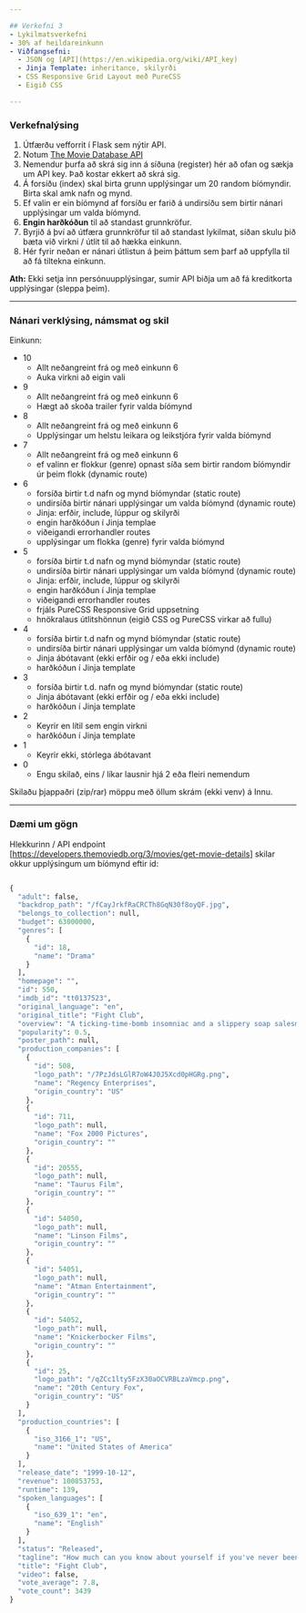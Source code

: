 ```yaml
---

## Verkefni 3
- Lykilmatsverkefni
- 30% af heildareinkunn
- Viðfangsefni: 
  - JSON og [API](https://en.wikipedia.org/wiki/API_key)
  - Jinja Template: inheritance, skilyrði
  - CSS Responsive Grid Layout með PureCSS
  - Eigið CSS 

---
```


### Verkefnalýsing
 
1. Útfærðu vefforrit í Flask sem nýtir API.
1. Notum [The Movie Database API](https://developers.themoviedb.org/3/getting-started/introduction)  
1. Nemendur þurfa að skrá sig inn á síðuna (register) hér að ofan og sækja um API key.  Það kostar ekkert að skrá sig.
1. Á forsíðu (index) skal birta grunn upplýsingar um 20 random bíómyndir.  Birta skal amk nafn og mynd.
1. Ef valin er ein bíómynd af forsíðu er farið á undirsíðu sem birtir nánari upplýsingar um valda bíómynd.
1. **Engin harðkóðun** til að standast grunnkröfur.
1. Byrjið á því að útfæra grunnkröfur til að standast lykilmat, síðan skulu þið bæta við virkni / útlit til að hækka einkunn.
1. Hér fyrir neðan er nánari útlistun á þeim þáttum sem þarf að uppfylla til að fá tiltekna einkunn.


**Ath:** Ekki setja inn persónuupplýsingar, sumir API biðja um að fá kreditkorta upplýsingar (sleppa þeim).<br>

---

### Nánari verklýsing, námsmat og skil

Einkunn:
- 10
  - Allt neðangreint frá og með einkunn 6 
  - Auka virkni að eigin vali
- 9
  - Allt neðangreint frá og með einkunn 6
  - Hægt að skoða trailer fyrir valda bíómynd
- 8
  - Allt neðangreint frá og með einkunn 6
  - Upplýsingar um helstu leikara og leikstjóra fyrir valda bíómynd
- 7
  - Allt neðangreint frá og með einkunn 6
  - ef valinn er flokkur (genre) opnast síða sem birtir random bíómyndir úr þeim flokk (dynamic route)
- 6
  - forsíða birtir t.d nafn og mynd bíómyndar (static route)
  - undirsíða birtir nánari upplýsingar um valda bíómynd (dynamic route)
  - Jinja: erfðir, include, lúppur og skilyrði
  - engin harðkóðun í Jinja templae
  - viðeigandi errorhandler routes
  - upplýsingar um flokka (genre) fyrir valda bíómynd
- 5
  - forsíða birtir t.d nafn og mynd bíómyndar (static route)
  - undirsíða birtir nánari upplýsingar um valda bíómynd (dynamic route)
  - Jinja: erfðir, include, lúppur og skilyrði
  - engin harðkóðun í Jinja templae
  - viðeigandi errorhandler routes
  - frjáls PureCSS Responsive Grid uppsetning
  - hnökralaus útlitshönnun (eigið CSS og PureCSS virkar að fullu)
- 4
  - forsíða birtir t.d nafn og mynd bíómyndar (static route)
  - undirsíða birtir nánari upplýsingar um valda bíómynd (dynamic route)
  - Jinja ábótavant (ekki erfðir og  / eða  ekki include)
  - harðkóðun í Jinja template
- 3
  - forsíða birtir t.d. nafn og mynd bíómyndar (static route)
  - Jinja ábótavant (ekki erfðir og  / eða  ekki include)
  - harðkóðun í Jinja template
- 2
  - Keyrir en lítil sem engin virkni
  - harðkóðun í Jinja template
- 1
  - Keyrir ekki,  stórlega ábótavant
- 0
  - Engu skilað, eins / líkar lausnir hjá 2 eða fleiri nemendum


Skilaðu þjappaðri (zip/rar) möppu með öllum skrám (ekki venv) á Innu.

---

### Dæmi um gögn
Hlekkurinn / API endpoint [https://developers.themoviedb.org/3/movies/get-movie-details] skilar okkur upplýsingum um bíómynd eftir id:  
```python

{
  "adult": false,
  "backdrop_path": "/fCayJrkfRaCRCTh8GqN30f8oyQF.jpg",
  "belongs_to_collection": null,
  "budget": 63000000,
  "genres": [
    {
      "id": 18,
      "name": "Drama"
    }
  ],
  "homepage": "",
  "id": 550,
  "imdb_id": "tt0137523",
  "original_language": "en",
  "original_title": "Fight Club",
  "overview": "A ticking-time-bomb insomniac and a slippery soap salesman channel primal male aggression into a shocking new form of therapy. Their concept catches on, with underground \"fight clubs\" forming in every town, until an eccentric gets in the way and ignites an out-of-control spiral toward oblivion.",
  "popularity": 0.5,
  "poster_path": null,
  "production_companies": [
    {
      "id": 508,
      "logo_path": "/7PzJdsLGlR7oW4J0J5Xcd0pHGRg.png",
      "name": "Regency Enterprises",
      "origin_country": "US"
    },
    {
      "id": 711,
      "logo_path": null,
      "name": "Fox 2000 Pictures",
      "origin_country": ""
    },
    {
      "id": 20555,
      "logo_path": null,
      "name": "Taurus Film",
      "origin_country": ""
    },
    {
      "id": 54050,
      "logo_path": null,
      "name": "Linson Films",
      "origin_country": ""
    },
    {
      "id": 54051,
      "logo_path": null,
      "name": "Atman Entertainment",
      "origin_country": ""
    },
    {
      "id": 54052,
      "logo_path": null,
      "name": "Knickerbocker Films",
      "origin_country": ""
    },
    {
      "id": 25,
      "logo_path": "/qZCc1lty5FzX30aOCVRBLzaVmcp.png",
      "name": "20th Century Fox",
      "origin_country": "US"
    }
  ],
  "production_countries": [
    {
      "iso_3166_1": "US",
      "name": "United States of America"
    }
  ],
  "release_date": "1999-10-12",
  "revenue": 100853753,
  "runtime": 139,
  "spoken_languages": [
    {
      "iso_639_1": "en",
      "name": "English"
    }
  ],
  "status": "Released",
  "tagline": "How much can you know about yourself if you've never been in a fight?",
  "title": "Fight Club",
  "video": false,
  "vote_average": 7.8,
  "vote_count": 3439
}
```

